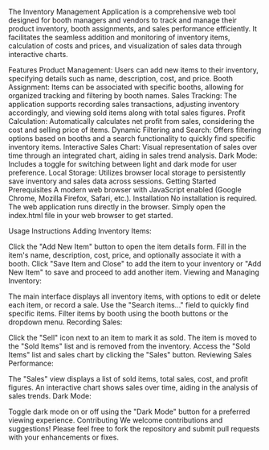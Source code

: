 The Inventory Management Application is a comprehensive web tool designed for booth managers and vendors to track and manage their product inventory, booth assignments, and sales performance efficiently. It facilitates the seamless addition and monitoring of inventory items, calculation of costs and prices, and visualization of sales data through interactive charts.

Features
Product Management: Users can add new items to their inventory, specifying details such as name, description, cost, and price.
Booth Assignment: Items can be associated with specific booths, allowing for organized tracking and filtering by booth names.
Sales Tracking: The application supports recording sales transactions, adjusting inventory accordingly, and viewing sold items along with total sales figures.
Profit Calculation: Automatically calculates net profit from sales, considering the cost and selling price of items.
Dynamic Filtering and Search: Offers filtering options based on booths and a search functionality to quickly find specific inventory items.
Interactive Sales Chart: Visual representation of sales over time through an integrated chart, aiding in sales trend analysis.
Dark Mode: Includes a toggle for switching between light and dark mode for user preference.
Local Storage: Utilizes browser local storage to persistently save inventory and sales data across sessions.
Getting Started
Prerequisites
A modern web browser with JavaScript enabled (Google Chrome, Mozilla Firefox, Safari, etc.).
Installation
No installation is required. The web application runs directly in the browser. Simply open the index.html file in your web browser to get started.

Usage Instructions
Adding Inventory Items:

Click the "Add New Item" button to open the item details form.
Fill in the item's name, description, cost, price, and optionally associate it with a booth.
Click "Save Item and Close" to add the item to your inventory or "Add New Item" to save and proceed to add another item.
Viewing and Managing Inventory:

The main interface displays all inventory items, with options to edit or delete each item, or record a sale.
Use the "Search items..." field to quickly find specific items.
Filter items by booth using the booth buttons or the dropdown menu.
Recording Sales:

Click the "Sell" icon next to an item to mark it as sold. The item is moved to the "Sold Items" list and is removed from the inventory.
Access the "Sold Items" list and sales chart by clicking the "Sales" button.
Reviewing Sales Performance:

The "Sales" view displays a list of sold items, total sales, cost, and profit figures.
An interactive chart shows sales over time, aiding in the analysis of sales trends.
Dark Mode:

Toggle dark mode on or off using the "Dark Mode" button for a preferred viewing experience.
Contributing
We welcome contributions and suggestions! Please feel free to fork the repository and submit pull requests with your enhancements or fixes.

